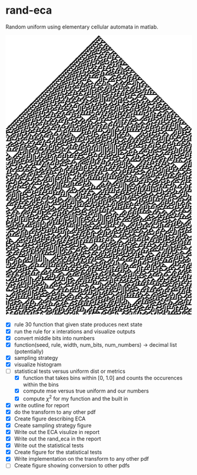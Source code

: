 # rand-eca

Random uniform using elementary cellular automata in matlab.

<img src="assets/eca.png" alt="elementary cellular automata rule 30 with width 200 for 100 iterations"/>

- [x] rule 30 function that given state produces next state
- [x] run the rule for x interations and visualize outputs
- [x] convert middle bits into numbers
- [x] function(seed, rule, width, num_bits, num_numbers) -> decimal list (potentially)
- [x] sampling strategy
- [x] visualize histogram
- [ ] statistical tests versus uniform dist or metrics
	- [x] function that takes bins within [0, 1.0] and counts the occurences within the bins
	- [x] compute mse versus true uniform and our numbers
	- [x] compute $\chi^2$ for my function and the built in
- [x] write outline for report
- [x] do the transform to any other pdf
- [x] Create figure describing ECA
- [x] Create sampling strategy figure
- [x] Write out the ECA visulize in report
- [x] Write out the rand\_eca in the report 
- [x] Write out the statistical tests
- [x] Create figure for the statistical tests
- [x] Write implementation on the transform to any other pdf
- [ ] Create figure showing conversion to other pdfs
